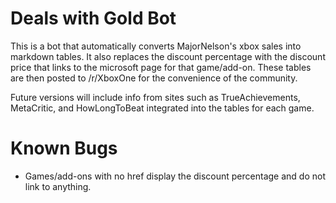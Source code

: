 # Deals with Gold Bot
This is a bot that automatically converts MajorNelson's xbox sales into markdown tables. It also replaces the discount percentage with the discount price that links to the microsoft page for that game/add-on. These tables are then posted to /r/XboxOne for the convenience of the community.

Future versions will include info from sites such as TrueAchievements, MetaCritic, and HowLongToBeat integrated into the tables for each game.

# Known Bugs
* Games/add-ons with no href display the discount percentage and do not link to anything.
